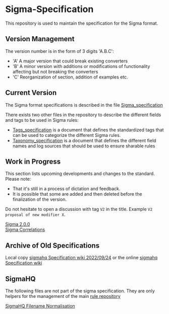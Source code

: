 # Sigma-Specification

This repository is used to maintain the specification for the Sigma format.

## Version Management

The version number is in the form of 3 digits 'A.B.C':

- 'A' A major version that could break existing converters
- 'B' A minor version with additions or modifications of functionality affecting but not breaking the converters
- 'C' Reorganization of section, addition of examples etc.

## Current Version

The Sigma format specifications is described in the file [Sigma_specification](Sigma_specification.md)  

There exists two other files in the repository to describe the different fields and tags to be used in Sigma rules:

- [Tags_specification](Tags_specification.md) is a document that defines the standardized tags that can be used to categorize the different Sigma rules.
- [Taxonomy_specification](Taxonomy_specification.md) is a document that defines the different field names and log sources that should be used to ensure sharable rules

## Work in Progress

This section lists upcoming developments and changes to the standard. Please note:

- That it's still in a process of dictation and feedback.  
- It is possible that some are added and then deleted before the finalization of the version.  

Do not hesitate to open a discussion with tag `V2` in the title. Example `V2 proposal of new modifier X`.  

[Sigma 2.0.0](wip/Sigma_2_0_0.md)  
[Sigma Correlations](wip/Sigma_Correlations.md)  

## Archive of Old Specifications

Local copy [sigmahq Specification wiki 2022/09/24](archives/wiki.md) or the online [sigmahq Specification wiki](https://github.com/SigmaHQ/sigma/wiki/Specification)

## SigmaHQ

The following files are not part of the sigma specification. They are only helpers for the management of the main [rule repository](https://github.com/SigmaHQ/sigma/tree/master/rules)

[SigmaHQ Filename Normalisation](sigmahq/Sigmahq_filename_rule.md)

